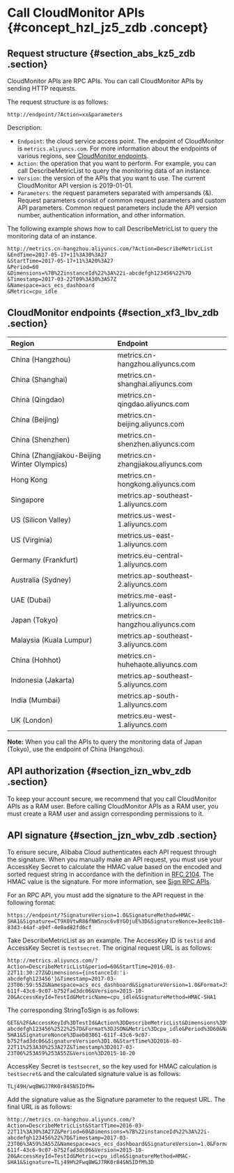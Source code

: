 # Call CloudMonitor APIs {#concept_hzl_jz5_zdb .concept}

## Request structure {#section_abs_kz5_zdb .section}

CloudMonitor APIs are RPC APIs. You can call CloudMonitor APIs by sending HTTP requests.

The request structure is as follows:

`http://endpoint/?Action=xx&parameters`

Description:

-   `Endpoint`: the cloud service access point. The endpoint of CloudMonitor is `metrics.aliyuncs.com`. For more information about the endpoints of various regions, see [CloudMonitor endpoints](#).
-   `Action`: the operation that you want to perform. For example, you can call DescribeMetricList to query the monitoring data of an instance.
-   `Version`: the version of the APIs that you want to use. The current CloudMonitor API version is 2019-01-01.
-   `Parameters`: the request parameters separated with ampersands \(&\). Request parameters consist of common request parameters and custom API parameters. Common request parameters include the API version number, authentication information, and other information.

The following example shows how to call DescribeMetricList to query the monitoring data of an instance.

```
http://metrics.cn-hangzhou.aliyuncs.com/?Action=DescribeMetricList
&EndTime=2017-05-17+11%3A30%3A27 
&StartTime=2017-05-17+11%3A20%3A27 
&Period=60 
&Dimensions=%7B%22instanceId%22%3A%22i-abcdefgh123456%22%7D 
&Timestamp=2017-03-22T09%3A30%3A57Z 
&Namespace=acs_ecs_dashboard 
&Metric=cpu_idle 
```

## CloudMonitor endpoints {#section_xf3_lbv_zdb .section}

|Region|Endpoint|
|:-----|:-------|
|China \(Hangzhou\)|metrics.cn-hangzhou.aliyuncs.com|
|China \(Shanghai\)|metrics.cn-shanghai.aliyuncs.com|
|China \(Qingdao\)|metrics.cn-qingdao.aliyuncs.com|
|China \(Beijing\)|metrics.cn-beijing.aliyuncs.com|
|China \(Shenzhen\)|metrics.cn-shenzhen.aliyuncs.com|
|China \(Zhangjiakou-Beijing Winter Olympics\)|metrics.cn-zhangjiakou.aliyuncs.com|
|Hong Kong|metrics.cn-hongkong.aliyuncs.com|
|Singapore|metrics.ap-southeast-1.aliyuncs.com|
|US \(Silicon Valley\)|metrics.us-west-1.aliyuncs.com|
|US \(Virginia\)|metrics.us-east-1.aliyuncs.com|
|Germany \(Frankfurt\)|metrics.eu-central-1.aliyuncs.com|
|Australia \(Sydney\)|metrics.ap-southeast-2.aliyuncs.com|
|UAE \(Dubai\)|metrics.me-east-1.aliyuncs.com|
|Japan \(Tokyo\)|metrics.cn-hangzhou.aliyuncs.com|
|Malaysia \(Kuala Lumpur\)|metrics.ap-southeast-3.aliyuncs.com|
|China \(Hohhot\)|metrics.cn-huhehaote.aliyuncs.com|
|Indonesia \(Jakarta\)|metrics.ap-southeast-5.aliyuncs.com|
|India \(Mumbai\)|metrics.ap-south-1.aliyuncs.com|
|UK \(London\)|metrics.eu-west-1.aliyuncs.com|

**Note:** When you call the APIs to query the monitoring data of Japan \(Tokyo\), use the endpoint of China \(Hangzhou\).

## API authorization {#section_izn_wbv_zdb .section}

To keep your account secure, we recommend that you call CloudMonitor APIs as a RAM user. Before calling CloudMonitor APIs as a RAM user, you must create a RAM user and assign corresponding permissions to it.

## API signature {#section_jzn_wbv_zdb .section}

To ensure secure, Alibaba Cloud authenticates each API request through the signature. When you manually make an API request, you must use your AccessKey Secret to calculate the HMAC value based on the encoded and sorted request string in accordance with the definition in [RFC 2104](https://www.ietf.org/rfc/rfc2104.txt?spm=a2c4g.11186623.2.6.tstgdp&file=rfc2104.txt). The HMAC value is the signature. For more information, see [Sign RPC APIs](https://www.alibabacloud.com/help/doc-detail/66384.htm).

For an RPC API, you must add the signature to the API request in the following format:

`https://endpoint/?SignatureVersion=1.0&SignatureMethod=HMAC-SHA1&Signature=CT9X0VtwR86fNWSnsc6v8YGOjuE%3D&SignatureNonce=3ee8c1b8-83d3-44af-a94f-4e0ad82fd6cf`

Take DescribeMetricList as an example. The AccessKey ID is `testid` and AccessKey Secret is `testsecret`. The original request URL is as follows:

```
http://metrics.aliyuncs.com/?Action=DescribeMetricList&period=60&StartTime=2016-03-22T11:30:27Z&Dimensions={instanceId:'i-abcdefgh123456'}&Timestamp=2017-03-23T06:59:55Z&Namespace=acs_ecs_dashboard&SignatureVersion=1.0&Format=JSON&SignatureNonce=aeb03861-611f-43c6-9c07-b752fad3dc06&Version=2015-10-20&AccessKeyId=TestId&MetricName=cpu_idle&SignatureMethod=HMAC-SHA1
```

The corresponding StringToSign is as follows:

```
GET&%2F&AccessKeyId%3DTestId&Action%3DDescribeMetricList&Dimensions%3D%257B%2522instanceId%2522%253A%2522i-abcdefgh123456%2522%257D&Format%3DJSON&Metric%3Dcpu_idle&Period%3D60&Namespace%3Dacs_ecs_dashboard&SignatureMethod%3DHMAC-SHA1&SignatureNonce%3Daeb03861-611f-43c6-9c07-b752fad3dc06&SignatureVersion%3D1.0&StartTime%3D2016-03-22T11%253A30%253A27Z&Timestamp%3D2017-03-23T06%253A59%253A55Z&Version%3D2015-10-20
```

AccessKey Secret is `testsecret`, so the key used for HMAC calculation is `testsecret&` and the calculated signature value is as follows:

```
TLj49H/wqBWGJ7RK0r84SN5IDfM=
```

Add the signature value as the Signature parameter to the request URL. The final URL is as follows:

```
http://metrics.cn-hangzhou.aliyuncs.com/?Action=DescribeMetricList&StartTime=2016-03-22T11%3A30%3A27Z&Period=60&Dimensions=%7B%22instanceId%22%3A%22i-abcdefgh123456%22%7D&Timestamp=2017-03-23T06%3A59%3A55Z&Namespace=acs_ecs_dashboard&SignatureVersion=1.0&Format=JSON&SignatureNonce=aeb03861-611f-43c6-9c07-b752fad3dc06&Version=2015-10-20&AccessKeyId=TestId&Metric=cpu_idle&SignatureMethod=HMAC-SHA1&Signature=TLj49H%2FwqBWGJ7RK0r84SN5IDfM%3D
```

